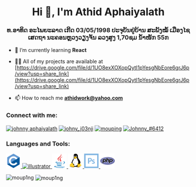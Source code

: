 <h1 align="center">Hi 👋, I'm Athid Aphaiyalath</h1>
<h3 align="center">ທ.ອາທິດ ອະໄພຍະລາດ ເກີດ 03/05/1998 ປະຈຸບັນຢູ່ບ້ານ ສະພັງໝໍ້ ເມືອງໄຊເສດຖາ ນະຄອນຫຼວງວຽງຈັນ ລວງສູງ 1,70ຊມ ນ້ຳໜັກ 55ກ</h3>

- 🌱 I’m currently learning **React**

- 👨‍💻 All of my projects are available at [https://drive.google.com/file/d/1UO8exXOXopQytI1pYesgNbEore6grJ6p/view?usp=share_link](https://drive.google.com/file/d/1UO8exXOXopQytI1pYesgNbEore6grJ6p/view?usp=share_link)

- 📫 How to reach me **athidwork@yahoo.com**

<h3 align="left">Connect with me:</h3>
<p align="left">
<a href="https://fb.com/johnny aphaiyalath" target="blank"><img align="center" src="https://raw.githubusercontent.com/rahuldkjain/github-profile-readme-generator/master/src/images/icons/Social/facebook.svg" alt="johnny aphaiyalath" height="30" width="40" /></a>
<a href="https://instagram.com/johny_j03nji" target="blank"><img align="center" src="https://raw.githubusercontent.com/rahuldkjain/github-profile-readme-generator/master/src/images/icons/Social/instagram.svg" alt="johny_j03nji" height="30" width="40" /></a>
<a href="https://www.youtube.com/c/mouping" target="blank"><img align="center" src="https://raw.githubusercontent.com/rahuldkjain/github-profile-readme-generator/master/src/images/icons/Social/youtube.svg" alt="mouping" height="30" width="40" /></a>
<a href="https://discord.gg/Johnny_#6412" target="blank"><img align="center" src="https://raw.githubusercontent.com/rahuldkjain/github-profile-readme-generator/master/src/images/icons/Social/discord.svg" alt="Johnny_#6412" height="30" width="40" /></a>
</p>

<h3 align="left">Languages and Tools:</h3>
<p align="left"> <a href="https://www.cprogramming.com/" target="_blank" rel="noreferrer"> <img src="https://raw.githubusercontent.com/devicons/devicon/master/icons/c/c-original.svg" alt="c" width="40" height="40"/> </a> <a href="https://www.adobe.com/in/products/illustrator.html" target="_blank" rel="noreferrer"> <img src="https://www.vectorlogo.zone/logos/adobe_illustrator/adobe_illustrator-icon.svg" alt="illustrator" width="40" height="40"/> </a> <a href="https://www.java.com" target="_blank" rel="noreferrer"> <img src="https://raw.githubusercontent.com/devicons/devicon/master/icons/java/java-original.svg" alt="java" width="40" height="40"/> </a> <a href="https://www.linux.org/" target="_blank" rel="noreferrer"> <img src="https://raw.githubusercontent.com/devicons/devicon/master/icons/linux/linux-original.svg" alt="linux" width="40" height="40"/> </a> <a href="https://www.photoshop.com/en" target="_blank" rel="noreferrer"> <img src="https://raw.githubusercontent.com/devicons/devicon/master/icons/photoshop/photoshop-line.svg" alt="photoshop" width="40" height="40"/> </a> <a href="https://www.php.net" target="_blank" rel="noreferrer"> <img src="https://raw.githubusercontent.com/devicons/devicon/master/icons/php/php-original.svg" alt="php" width="40" height="40"/> </a> </p>

<p><img align="left" src="https://github-readme-stats.vercel.app/api/top-langs?username=moup1ng&show_icons=true&locale=en&layout=compact" alt="moup1ng" /></p>

<p>&nbsp;<img align="center" src="https://github-readme-stats.vercel.app/api?username=moup1ng&show_icons=true&locale=en" alt="moup1ng" /></p>

<!--
**Moup1ng/Moup1ng** is a ✨ _special_ ✨ repository because its `README.md` (this file) appears on your GitHub profile.

Here are some ideas to get you started:

- 🔭 I’m currently working on ...
- 🌱 I’m currently learning ...
- 👯 I’m looking to collaborate on ...
- 🤔 I’m looking for help with ...
- 💬 Ask me about ...
- 📫 How to reach me: ...
- 😄 Pronouns: ...
- ⚡ Fun fact: ...
-->
